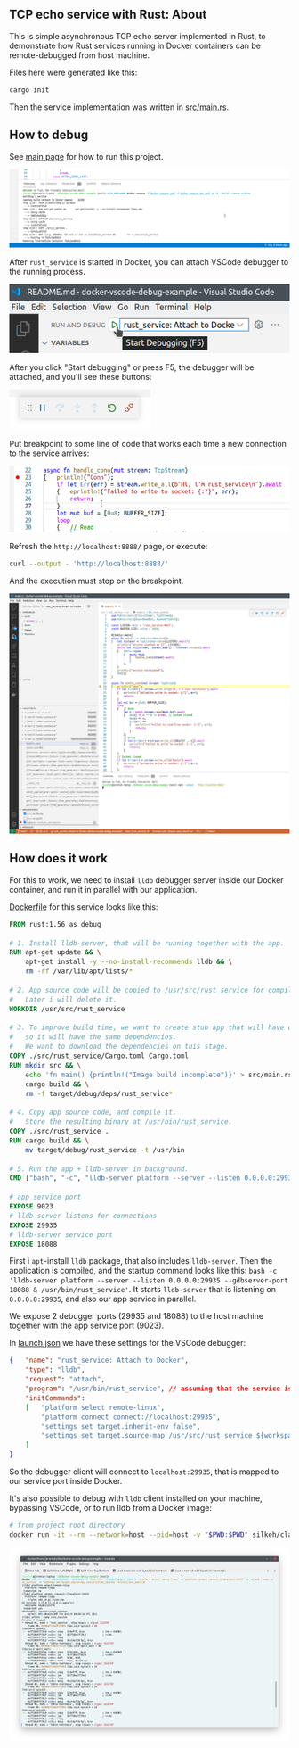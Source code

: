## TCP echo service with Rust: About

This is simple asynchronous TCP echo server implemented in Rust, to demonstrate how Rust services running in Docker containers can be remote-debugged from host machine.

Files here were generated like this:

```bash
cargo init
```

Then the service implementation was written in [src/main.rs](./src/main.rs).

## How to debug

See [main page](../../README.md) for how to run this project.

![image: docker-compose](../../readme-assets/docker-compose-up-dev.png)

After `rust_service` is started in Docker, you can attach VSCode debugger to the running process.

![image: F5](../../readme-assets/rust_service-f5.png)

After you click "Start debugging" or press F5, the debugger will be attached, and you'll see these buttons:

![image: F5 started](../../readme-assets/f5.png)

Put breakpoint to some line of code that works each time a new connection to the service arrives:

![image: breakpoint](../../readme-assets/rust_service-breakpoint.png)

Refresh the `http://localhost:8888/` page, or execute:

```bash
curl --output - 'http://localhost:8888/'
```

And the execution must stop on the breakpoint.

![image: breakpoint](../../readme-assets/rust_service-breakpoint-hit.png)

## How does it work

For this to work, we need to install `lldb` debugger server inside our Docker container, and run it in parallel with our application.

[Dockerfile](../../infra/rust_service/Dockerfile) for this service looks like this:

```dockerfile
FROM rust:1.56 as debug

# 1. Install lldb-server, that will be running together with the app.
RUN apt-get update && \
	apt-get install -y --no-install-recommends lldb && \
	rm -rf /var/lib/apt/lists/*

# 2. App source code will be copied to /usr/src/rust_service for compilation.
#	Later i will delete it.
WORKDIR /usr/src/rust_service

# 3. To improve build time, we want to create stub app that will have our Cargo.toml file,
#	so it will have the same dependencies.
#	We want to download the dependencies on this stage.
COPY ./src/rust_service/Cargo.toml Cargo.toml
RUN mkdir src && \
	echo 'fn main() {println!("Image build incomplete")}' > src/main.rs && \
	cargo build && \
	rm -f target/debug/deps/rust_service*

# 4. Copy app source code, and compile it.
#	Store the resulting binary at /usr/bin/rust_service.
COPY ./src/rust_service .
RUN cargo build && \
	mv target/debug/rust_service -t /usr/bin

# 5. Run the app + lldb-server in background.
CMD ["bash", "-c", "lldb-server platform --server --listen 0.0.0.0:29935 --gdbserver-port 18088 & /usr/bin/rust_service"]

# app service port
EXPOSE 9023
# lldb-server listens for connections
EXPOSE 29935
# lldb-server service port
EXPOSE 18088
```

First i `apt`-install `lldb` package, that also includes `lldb-server`.
Then the application is compiled, and the startup command looks like this: `bash -c 'lldb-server platform --server --listen 0.0.0.0:29935 --gdbserver-port 18088 & /usr/bin/rust_service'`.
It starts `lldb-server` that is listening on `0.0.0.0:29935`, and also our app service in parallel.

We expose 2 debugger ports (29935 and 18088) to the host machine together with the app service port (9023).

In [launch.json](../../.vscode/launch.json) we have these settings for the VSCode debugger:

```json
{	"name": "rust_service: Attach to Docker",
	"type": "lldb",
	"request": "attach",
	"program": "/usr/bin/rust_service", // assuming that the service is running under this name in the container
	"initCommands":
	[	"platform select remote-linux",
		"platform connect connect://localhost:29935",
		"settings set target.inherit-env false",
		"settings set target.source-map /usr/src/rust_service ${workspaceFolder}/src/rust_service"
	]
}
```

So the debugger client will connect to `localhost:29935`, that is mapped to our service port inside Docker.

It's also possible to debug with `lldb` client installed on your machine, bypassing VSCode, or to run lldb from a Docker image:

```bash
# from project root directory
docker run -it --rm --network=host --pid=host -v "$PWD:$PWD" silkeh/clang:12 lldb -o 'platform select remote-linux' -o 'platform connect connect://localhost:29935' -o 'attach --name rust_service' -o "settings set target.source-map /usr/src/rust_service $PWD/src/rust_service"
```

![image: lldb cli](../../readme-assets/rust_service_lldb_cli.png)
